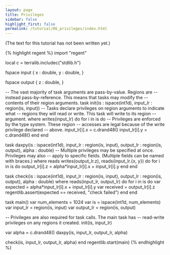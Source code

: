 ```yaml
---
layout: page
title: Privileges
sidebar: false
highlight_first: false
permalink: /tutorial/06_privileges/index.html
---
```


(The text for this tutorial has not been written yet.)

{% highlight regent %}
import "regent"

local c = terralib.includec("stdlib.h")

fspace input {
  x : double,
  y : double,
}

fspace output {
  z : double,
}

-- The vast majority of task arguments are pass-by-value. Regions are
-- instead pass-by-reference. This means that tasks may modify the
-- contents of their region arguments.
task init(is : ispace(int1d),
          input_lr : region(is, input))
-- Tasks declare privileges on region arguments to indicate what
-- regions they will read or write. This task will write to its region
-- argument.
where writes(input_lr) do
  for i in is do
    -- Privileges are enforced by the type system. These region
    -- accesses are legal because of the write privilege declared
    -- above.
    input_lr[i].x = c.drand48()
    input_lr[i].y = c.drand48()
  end
end

task daxpy(is : ispace(int1d),
           input_lr : region(is, input),
           output_lr : region(is, output),
           alpha : double)
-- Multiple privileges may be specified at once. Privileges may also
-- apply to specific fields. (Multiple fields can be named with braces.)
where reads writes(output_lr.z), reads(input_lr.{x, y}) do
  for i in is do
    output_lr[i].z = alpha*input_lr[i].x + input_lr[i].y
  end
end

task check(is : ispace(int1d),
           input_lr : region(is, input),
           output_lr : region(is, output),
           alpha : double)
where reads(input_lr, output_lr) do
  for i in is do
    var expected = alpha*input_lr[i].x + input_lr[i].y
    var received = output_lr[i].z
    regentlib.assert(expected == received, "check failed")
  end
end

task main()
  var num_elements = 1024
  var is = ispace(int1d, num_elements)
  var input_lr = region(is, input)
  var output_lr = region(is, output)

  -- Privileges are also required for task calls. The main task has
  -- read-write privileges on any regions it created.
  init(is, input_lr)

  var alpha = c.drand48()
  daxpy(is, input_lr, output_lr, alpha)

  check(is, input_lr, output_lr, alpha)
end
regentlib.start(main)
{% endhighlight %}

